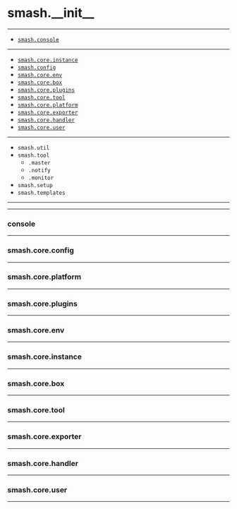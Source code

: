 # smash.\_\_init__

---
- [`smash.console`](#console)

 
---
- [`smash.core.instance`](#smashcoreinstance)
- [`smash.config`](#smashconfigtree)
- [`smash.core.env`](#smashcoreenv)
- [`smash.core.box`](#smashcorebox)
- [`smash.core.plugins`](#smashcoreplugins)
- [`smash.core.tool`](#smashcoretool)
- [`smash.core.platform`](#smashcoreplatform)
- [`smash.core.exporter`](#smashcoreexporter)
- [`smash.core.handler`](#smashcorehandler)
- [`smash.core.user`](#smashcoreuser)

 
---
- `smash.util`
- `smash.tool`
    - `.master`
    - `.notify`
    - `.monitor`
- `smash.setup`
- `smash.templates`


 
---
---
### console

 
---
### smash.core.config

 
---
### smash.core.platform

 
---
### smash.core.plugins

 
---
### smash.core.env

 
---
### smash.core.instance

 
---
### smash.core.box

 
---
### smash.core.tool

 
---
### smash.core.exporter

 
---
### smash.core.handler

 
---
### smash.core.user


---
